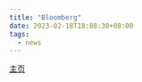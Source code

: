 ```yaml
---
title: "Bloomberg"
date: 2023-02-18T18:08:30+08:00
tags:
  - news
---
```


[主页](https://www.bloomberg.com)
